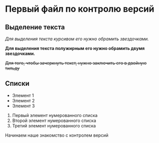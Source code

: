 # Первый файл по контролю версий

## Выделение текста
*Для выделения текста курсивом его нужно обрамить звездочками.*

**Для выделения текста полужирным его нужно обрамить двумя звездочками.**

~~Для того, чтобы зачеркнуть текст, нужно заключить его в двойную тильду~~

## Списки
* Элемент 1
* Элемент 2
* Элемент 3

1. Первый элемент нумерованного списка
2. Второй элемент нумерованного списка
3. Третий элемент нумерованного списка

Начинаем наше знакомство с контролем версий